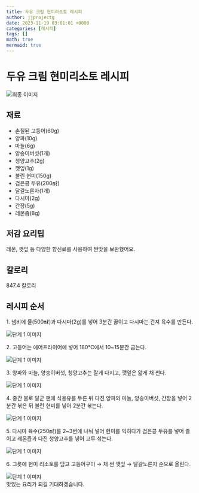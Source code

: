 ```yaml
---
title: 두유 크림 현미리소토 레시피
author: jjprojectg
date: 2023-11-19 03:01:01 +0000
categories: [레시피]
tags: []
math: true
mermaid: true
---
```

<meta name="og:type" content="website"/>
<meta charset="UTF-8"/>
<div class="header">
  <h1>두유 크림 현미리소토 레시피</h1>
</div>

<div class="container my-4">
  <div class="row">
    <div class="col-12 col-md-6">
      <div class="recipe-image">
        <img src="http://www.foodsafetykorea.go.kr/uploadimg/20210308/20210308054626_1615193186794.jpg" class="step-image" alt="최종 이미지"/>
      </div>
    </div>
    <div class="col-12 col-md-6">
      <div class="ingredients">
        <h2>재료</h2>
        <ul class="card">
          <li> 손질된 고등어(60g) </li>
          <li>  양파(10g) </li>
          <li>  마늘(6g) </li>
          <li>  양송이버섯(1개) </li>
          <li>  청양고추(2g) </li>
          <li>  깻잎(1g) </li>
          <li>  불린 현미(150g) </li>
          <li>  검은콩 두유(200㎖) </li>
          <li>  달걀노른자(1개) </li>
          <li>  다시마(2g) </li>
          <li>  간장(5g) </li>
          <li>  레몬즙(8g) </li>
</ul>
      </div>
    </div>
    <div class="col-12 col-md-6">
      <div class="ingredients">
        <h2>저감 요리팁</h2>
        <div class="card"> 
          <p>
            레몬, 깻잎 등 다양한 향신료를 사용하여 짠맛을 보완했어요.
          </p>
        </div>
      </div>
      <div class="ingredients">
        <h2>칼로리</h2>
        <div class="card"> 
          <p>
            847.4 칼로리
          </p>
        </div>
      </div>
    </div>
  </div>

  <h2 class="my-4">레시피 순서</h2>
  <div class="card recipe-card">
    <div class="card-body recipe-step">
      <p class="card-text step-description">1. 냄비에 물(500㎖)과 다시마(2g)를 넣어 3분간 끓이고 다시마는 건져 육수를 만든다.</p>
      <img src="http://www.foodsafetykorea.go.kr/uploadimg/20210308/20210308060349_1615194229274.jpg" alt="단계 1 이미지" class="step-image"/>
    </div>
  </div>
  <div class="card recipe-card">
    <div class="card-body recipe-step">
      <p class="card-text step-description">2. 고등어는 에어프라이어에 넣어 180℃에서 10~15분간 굽는다.</p>
      <img src="http://www.foodsafetykorea.go.kr/uploadimg/20210308/20210308060412_1615194252072.jpg" alt="단계 1 이미지" class="step-image"/>
    </div>
  </div>
  <div class="card recipe-card">
    <div class="card-body recipe-step">
      <p class="card-text step-description">3. 양파와 마늘, 양송이버섯, 청양고추는 잘게 다지고, 깻잎은 얇게 채 썬다.</p>
      <img src="http://www.foodsafetykorea.go.kr/uploadimg/20210308/20210308060425_1615194265256.jpg" alt="단계 1 이미지" class="step-image"/>
    </div>
  </div>
  <div class="card recipe-card">
    <div class="card-body recipe-step">
      <p class="card-text step-description">4. 중간 불로 달군 팬에 식용유를 두른 뒤 다진 양파와 마늘, 양송이버섯, 간장을 넣어 2분간 볶은 뒤 불린 현미를 넣어 2분간 볶는다.</p>
      <img src="http://www.foodsafetykorea.go.kr/uploadimg/20210308/20210308060440_1615194280139.jpg" alt="단계 1 이미지" class="step-image"/>
    </div>
  </div>
  <div class="card recipe-card">
    <div class="card-body recipe-step">
      <p class="card-text step-description">5. 다시마 육수(250㎖)를 2~3번에 나눠 넣어 현미를 익히다가 검은콩 두유를 넣어 졸이고 레몬즙과 다진 청양고추를 넣어 고루 섞는다.</p>
      <img src="http://www.foodsafetykorea.go.kr/uploadimg/20210308/20210308060456_1615194296344.jpg" alt="단계 1 이미지" class="step-image"/>
    </div>
  </div>
  <div class="card recipe-card">
    <div class="card-body recipe-step">
      <p class="card-text step-description">6. 그릇에 현미 리소토를 담고 고등어구이 → 채 썬 깻잎 → 달걀노른자 순으로 올린다.</p>
      <img src="http://www.foodsafetykorea.go.kr/uploadimg/20210308/20210308060511_1615194311102.jpg" alt="단계 1 이미지" class="step-image"/>
    </div>
  </div>

</div>
맛있는 요리가 되길 기대하겠습니다.
